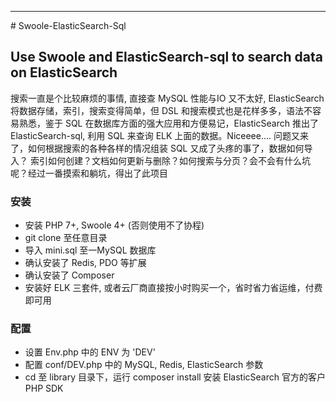 <hr /># Swoole-ElasticSearch-Sql

## Use Swoole and ElasticSearch-sql to search data on ElasticSearch
搜索一直是个比较麻烦的事情, 直接查 MySQL 性能与IO 又不太好, ElasticSearch 将数据存储，索引，搜索变得简单，但 DSL 和搜索模式也是花样多多，语法不容易熟悉，鉴于 SQL 在数据库方面的强大应用和方便易记，ElasticSearch 推出了 ElasticSearch-sql, 利用 SQL 来查询 ELK 上面的数据。Niceeee.... 问题又来了，如何根据搜索的各种各样的情况组装 SQL 又成了头疼的事了，数据如何导入？ 索引如何创建？文档如何更新与删除？如何搜索与分页？会不会有什么坑呢？经过一番摸索和躺坑，得出了此项目

### 安装
- 安装 PHP 7+, Swoole 4+ (否则使用不了协程)
- git clone 至任意目录
- 导入 mini.sql 至一MySQL 数据库
- 确认安装了 Redis, PDO 等扩展
- 确认安装了 Composer
- 安装好 ELK 三套件, 或者云厂商直接按小时购买一个，省时省力省运维，付费即可用

### 配置
- 设置 Env.php 中的 ENV 为 'DEV'
- 配置 conf/DEV.php 中的 MySQL, Redis, ElasticSearch 参数
- cd 至 library 目录下，运行 composer install 安装 ElasticSearch 官方的客户 PHP SDK
